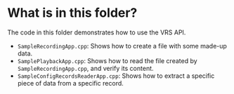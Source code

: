 # What is in this folder?

The code in this folder demonstrates how to use the VRS API.

- `SampleRecordingApp.cpp`: Shows how to create a file with some made-up data.
- `SamplePlaybackApp.cpp`: Shows how to read the file created by
  `SampleRecordingApp.cpp`, and verify its content.
- `SampleConfigRecordsReaderApp.cpp`: Shows how to extract a specific piece of
  data from a specific record.
